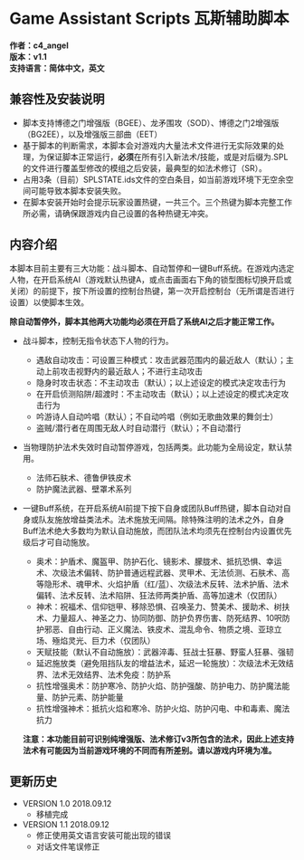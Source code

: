 # Game Assistant Scripts 瓦斯辅助脚本

**作者：c4_angel**  
**版本：v1.1**  
**支持语言：简体中文，英文**

## 兼容性及安装说明
- 脚本支持博德之门增强版（BGEE）、龙矛围攻（SOD）、博德之门2增强版（BG2EE），以及增强版三部曲（EET）
- 基于脚本的判断需求，本脚本会对游戏内大量法术文件进行无实际效果的处理，为保证脚本正常运行，**必须**在所有引入新法术/技能，或是对后缀为.SPL的文件进行覆盖型修改的模组之后安装，最典型的如法术修订（SR）。
- 占用3条（目前）SPLSTATE.ids文件的空白条目，如当前游戏环境下无空余空间可能导致本脚本安装失败。
- 在脚本安装开始时会提示玩家设置热键，一共三个。三个热键为脚本完整工作所必需，请确保跟游戏内自己设置的各种热键无冲突。

## 内容介绍
本脚本目前主要有三大功能：战斗脚本、自动暂停和一键Buff系统。在游戏内选定人物，在开启系统AI（游戏默认热键A，或点击画面右下角的锁型图标切换开启或关闭）的前提下，按下所设置的控制台热键，第一次开启控制台（无所谓是否进行设置）以使脚本生效。

**除自动暂停外，脚本其他两大功能均必须在开启了系统AI之后才能正常工作。**

- 战斗脚本，控制无指令状态下人物的行为。
	- 遇敌自动攻击：可设置三种模式：攻击武器范围内的最近敌人（默认）；主动上前攻击视野内的最近敌人；不进行主动攻击
	- 隐身时攻击状态：不主动攻击（默认）；以上述设定的模式决定攻击行为
	- 在开启侦测陷阱/超渡时：不主动攻击（默认）；以上述设定的模式决定攻击行为
	- 吟游诗人自动吟唱（默认）；不自动吟唱（例如无歌曲效果的舞剑士）
	- 盗贼/潜行者在周围无敌人时自动潜行（默认）；不自动潜行

- 当物理防护法术失效时自动暂停游戏，包括两类。此功能为全局设定，默认禁用。
	- 法师石肤术、德鲁伊铁皮术
	- 防护魔法武器、壁罩术系列
	
- 一键Buff系统，在开启系统AI前提下按下自身或团队Buff热键，脚本自动对自身或队友施放增益类法术。法术施放无间隔。除特殊注明的法术之外，自身Buff法术绝大多数均为默认自动施放，而团队法术均须先在控制台内设置优先级后才可自动施放。
	- 奥术：护盾术、魔盔甲、防护石化、镜影术、朦胧术、抵抗恐惧、幸运术、次级法术偏转、防护普通远程武器、灵甲术、无法侦测、石肤术、高等隐形术、魂甲术、火焰护盾（红/蓝）、次级法术反转、法术护盾、法术偏转、法术反转、法术陷阱、狂法师两类护盾、高等加速术（仅团队）
	- 神术：祝福术、信仰铠甲、移除恐惧、召唤圣力、赞美术、援助术、树扶术、力量超人、神圣之力、协同防御、防护负界伤害、防死结界、10呎防护邪恶、自由行动、正义魔法、铁皮术、混乱命令、物质之境、亚琼立场、殛焰灵光、巨力术（仅团队）
	- 天赋技能（默认不自动施放）：武器淬毒、狂战士狂暴、野蛮人狂暴、强韧
	- 延迟施放类（避免阻挡队友的增益法术，延迟一轮施放）：次级法术无效结界、法术无效结界、法术免疫：防护系
	- 抗性增强奥术：防护寒冷、防护火焰、防护强酸、防护电力、防护魔法能量、防护元素、防护能量
	- 抗性增强神术：抵抗火焰和寒冷、防护火焰、防护闪电、中和毒素、魔法抗力
	
	**注意：本功能目前可识别纯增强版、法术修订v3所包含的法术，因此上述支持法术有可能因为当前游戏环境的不同而有所差别。请以游戏内环境为准。**


## 更新历史

- VERSION 1.0 2018.09.12
	- 移植完成
- VERSION 1.1 2018.09.12 
	- 修正使用英文语言安装可能出现的错误
	- 对话文件笔误修正
